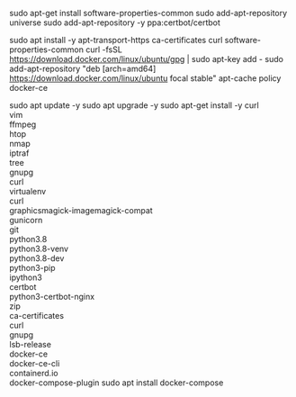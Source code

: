 
<!-- >>>>>>>>>>>>>>>>>>>>>>>>>>>>>> [SETUP-SERVER] <<<<<<<<<<<<<<<<<<<<<<<<< -->
sudo apt-get install software-properties-common
sudo add-apt-repository universe
sudo add-apt-repository -y ppa:certbot/certbot

sudo apt install -y apt-transport-https ca-certificates curl software-properties-common
curl -fsSL https://download.docker.com/linux/ubuntu/gpg | sudo apt-key add -
sudo add-apt-repository "deb [arch=amd64] https://download.docker.com/linux/ubuntu focal stable"
apt-cache policy docker-ce

sudo apt update -y
sudo apt upgrade -y
sudo apt-get install -y curl \
 vim \
 ffmpeg \
 htop \
 nmap \
 iptraf \
 tree \
 gnupg \
 curl \
 virtualenv \
 curl \
 graphicsmagick-imagemagick-compat \
 gunicorn \
 git \
 python3.8 \
 python3.8-venv \
 python3.8-dev \
 python3-pip \
 ipython3 \
 certbot \
 python3-certbot-nginx \
 zip \
 ca-certificates \
 curl \
 gnupg \
 lsb-release \
 docker-ce \
 docker-ce-cli \
 containerd.io \
 docker-compose-plugin 
sudo apt install docker-compose

<!-- >>>>>>>>>>>>>>>>>>>>>>>>>>>>>> [END] <<<<<<<<<<<<<<<<<<<<<<<<< -->
